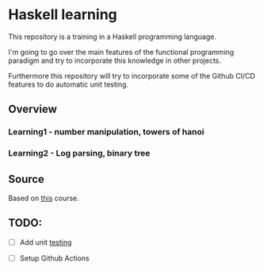 # Haskell learning

This repository is a training in a Haskell programming language.

I'm going to go over the main features of the functional programming paradigm and try to incorporate this knowledge in other projects.

Furthermore this repository will try to incorporate some of the Github CI/CD features to do automatic unit testing.

## Overview

### Learning1 - number manipulation, towers of hanoi

### Learning2 - Log parsing, binary tree

## Source

Based on [this](https://www.seas.upenn.edu/~cis194/spring13/lectures.html) course.

## TODO:

- [ ] Add unit [testing](https://en.wikibooks.org/wiki/Haskell/Testing) 

- [ ] Setup Github Actions 